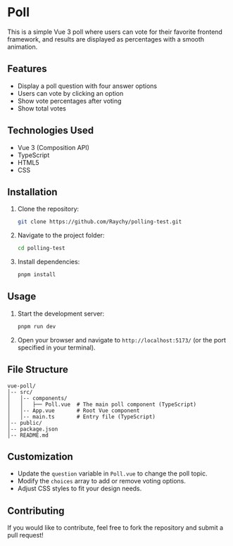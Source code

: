 # Poll 

This is a simple Vue 3 poll where users can vote for their favorite frontend framework, and results are displayed as percentages with a smooth animation.

## Features
- Display a poll question with four answer options
- Users can vote by clicking an option
- Show vote percentages after voting
- Show total votes

## Technologies Used
- Vue 3 (Composition API)
- TypeScript
- HTML5 
- CSS

## Installation
1. Clone the repository:
   ```sh
   git clone https://github.com/Raychy/polling-test.git
   ```
2. Navigate to the project folder:
   ```sh
   cd polling-test
   ```
3. Install dependencies:
   ```sh
   pnpm install
   ```

## Usage
1. Start the development server:
   ```sh
   pnpm run dev
   ```
2. Open your browser and navigate to `http://localhost:5173/` (or the port specified in your terminal).

## File Structure
```
vue-poll/
│-- src/
│   │-- components/
│   │   ├── Poll.vue  # The main poll component (TypeScript)
│   │-- App.vue       # Root Vue component
│   │-- main.ts       # Entry file (TypeScript)
│-- public/
│-- package.json
│-- README.md
```

## Customization
- Update the `question` variable in `Poll.vue` to change the poll topic.
- Modify the `choices` array to add or remove voting options.
- Adjust CSS styles to fit your design needs.

## Contributing
If you would like to contribute, feel free to fork the repository and submit a pull request!

